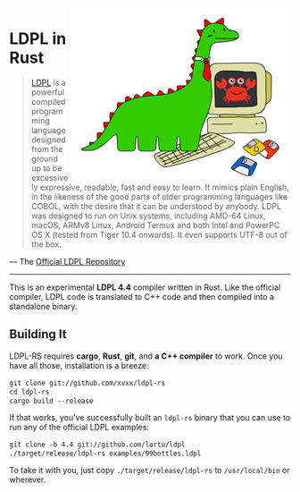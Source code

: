 <img src="img/ldpl-rs.png" alt="LDPL + Rust" align="right">

# LDPL in Rust

> [LDPL][ldpl] is a powerful compiled programming language designed
> from the ground up to be excessively expressive, readable, fast
> and easy to learn. It mimics plain English, in the likeness of the
> good parts of older programming languages like COBOL, with the
> desire that it can be understood by anybody. LDPL was designed to
> run on Unix systems, including AMD-64 Linux, macOS, ARMv8 Linux,
> Android Termux and both Intel and PowerPC OS X (tested from Tiger
> 10.4 onwards). It even supports UTF-8 out of the box.

— The [Official LDPL Repository][ldpl-repo]

---

This is an experimental **LDPL 4.4** compiler written in Rust. Like
the official compiler, LDPL code is translated to C++ code and then
compiled into a standalone binary.

## Building It

LDPL-RS requires **cargo**, **Rust**, **git**, and **a C++ compiler**
to work. Once you have all those, installation is a breeze:

    git clone git://github.com/xvxx/ldpl-rs
    cd ldpl-rs
    cargo build --release

If that works, you've successfully built an `ldpl-rs` binary that you
can use to run any of the official LDPL examples:

    git clone -b 4.4 git://github.com/lartu/ldpl
    ./target/release/ldpl-rs examples/99bottles.ldpl

To take it with you, just copy `./target/release/ldpl-rs` to
`/usr/local/bin` or wherever.

[ldpl]: https://www.ldpl-lang.org/
[ldpl-repo]: https://www.ldpl-lang.org/
[pest]: https://pest.rs/
